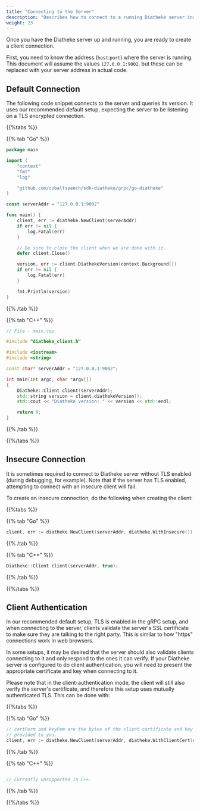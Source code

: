```yaml
---
title: "Connecting to the Server"
description: "Describes how to connect to a running Diatheke server instance."
weight: 23
---
```


Once you have the Diatheke server up and running, you are ready to create
a client connection.

<!--more-->

First, you need to know the address (`host`:`port`) where the server is
running. This document will assume the values `127.0.0.1:9002`, but
these can be replaced with your server address in actual code.

## Default Connection

The following code snippet connects to the server and queries its version.  It uses our recommended 
default setup, expecting the server to be listening on a TLS encrypted connection.

{{%tabs %}}

{{% tab "Go" %}}
``` go
package main

import (
	"context"
	"fmt"
	"log"

	"github.com/cobaltspeech/sdk-diatheke/grpc/go-diatheke"
)

const serverAddr = "127.0.0.1:9002"

func main() {
	client, err := diatheke.NewClient(serverAddr)
	if err != nil {
		log.Fatal(err)
	}

	// Be sure to close the client when we are done with it.
	defer client.Close()

	version, err := client.DiathekeVersion(context.Background())
	if err != nil {
		log.Fatal(err)
	}

	fmt.Println(version)
}
```
{{% /tab %}}

{{% tab "C++" %}}
``` c++
// File - main.cpp

#include "diatheke_client.h"

#include <iostream>
#include <string>

const char* serverAddr = "127.0.0.1:9002";

int main(int argc, char *argv[])
{
	Diatheke::Client client(serverAddr);
	std::string version = client.diathekeVersion();
	std::cout << "Diatheke version: " << version << std::endl;

	return 0;
}

```
{{% /tab %}}

{{%/tabs %}}


## Insecure Connection

It is sometimes required to connect to Diatheke server without TLS enabled 
(during debugging, for example). Note that if the server has TLS enabled,
attempting to connect with an insecure client will fail.

To create an insecure connection, do the following when creating the client:

{{%tabs %}}

{{% tab "Go" %}}
``` go
client, err := diatheke.NewClient(serverAddr, diatheke.WithInsecure())
```
{{% /tab %}}

{{% tab "C++" %}}
``` c++
Diatheke::Client client(serverAddr, true);
```
{{% /tab %}}

{{%/tabs %}}

## Client Authentication

In our recommended default setup, TLS is enabled in the gRPC setup, and when
connecting to the server, clients validate the server's SSL certificate to make
sure they are talking to the right party.  This is similar to how "https"
connections work in web browsers.

In some setups, it may be desired that the server should also validate clients
connecting to it and only respond to the ones it can verify. If your Diatheke
server is configured to do client authentication, you will need to present the
appropriate certificate and key when connecting to it.

Please note that in the client-authentication mode, the client will still also
verify the server's certificate, and therefore this setup uses mutually
authenticated TLS. This can be done with:

{{%tabs %}}

{{% tab "Go" %}}
``` go
// certPerm and keyPem are the bytes of the client certificate and key
// provided to you.
client, err := diatheke.NewClient(serverAddr, diatheke.WithClientCert(certPem, keyPem))
```
{{% /tab %}}

{{% tab "C++" %}}
``` c++

// Currently unsupported in C++.

```
{{% /tab %}}

{{%/tabs %}}
